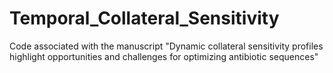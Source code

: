 # Temporal_Collateral_Sensitivity
Code associated with the manuscript "Dynamic collateral sensitivity profiles highlight opportunities and challenges for optimizing antibiotic sequences"
